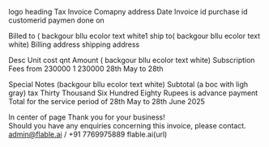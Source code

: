logo                                                               heading Tax Invoice
Comapny address                                                    Date
                                                                   Invoice id
                                                                   purchase id
                                                                   customerid
                                                                   paymen done on

Billed to     ( backgour bllu ecolor text white1                   ship to( backgour bllu ecolor text white)
Billing address                                                    shipping address 


Desc                        Unit cost                        qnt                Amount ( backgour bllu ecolor text white)
Subscription Fees from      230000                             1                   230000
28th May to 28th                                                                  
                                                                
Special Notes  (backgour bllu ecolor text white)                  Subtotal 
(a boc with ligh gray)                                            tax
Thirty Thousand Six Hundred Eighty Rupees is advance payment       Total
for the service period of 28th May to 28th June 2025                                         

In center of page
Thank you for your business!                                                                
Should you have any enquiries concerning this invoice, please contact. 
admin@flable.ai / +91 7769975889
flable.ai(url)